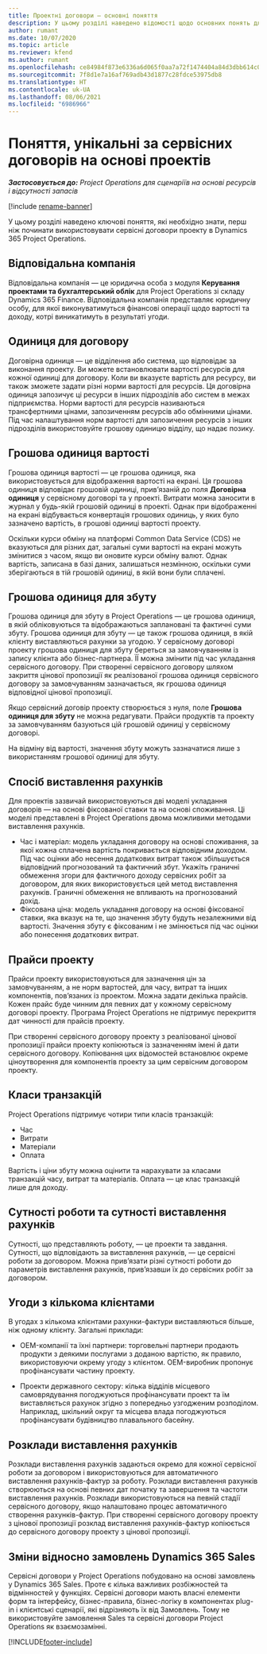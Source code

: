 ```yaml
---
title: Проектні договори – основні поняття
description: У цьому розділі наведено відомості щодо основних понять для проектних сервісних договорів в Project Operations.
author: rumant
ms.date: 10/07/2020
ms.topic: article
ms.reviewer: kfend
ms.author: rumant
ms.openlocfilehash: ce84984f873e6336a6d065f0aa7a72f1474404a84d3dbb614c09d58bff66d83d
ms.sourcegitcommit: 7f8d1e7a16af769adb43d1877c28fdce53975db8
ms.translationtype: HT
ms.contentlocale: uk-UA
ms.lasthandoff: 08/06/2021
ms.locfileid: "6986966"
---
```

# <a name="concepts-unique-to-project-based-contracts"></a>Поняття, унікальні за сервісних договорів на основі проектів

_**Застосовується до:** Project Operations для сценаріїв на основі ресурсів і відсутності запасів_

[!include [rename-banner](~/includes/cc-data-platform-banner.md)]

У цьому розділі наведено ключові поняття, які необхідно знати, перш ніж починати використовувати сервісні договори проекту в Dynamics 365 Project Operations.

## <a name="owning-company"></a>Відповідальна компанія

Відповідальна компанія — це юридична особа з модуля **Керування проектами та бухгалтерський облік** для Project Operations зі складу Dynamics 365 Finance. Відповідальна компанія представляє юридичну особу, для якої виконуватимуться фінансові операції щодо вартості та доходу, котрі виникатимуть в результаті угоди.

## <a name="contracting-unit"></a>Одиниця для договору

Договірна одиниця — це відділення або система, що відповідає за виконання проекту. Ви можете встановлювати вартості ресурсів для кожної одиниці для договору. Коли ви вказуєте вартість для ресурсу, ви також зможете задати різні норми вартості для ресурсів. Ця договірна одиниця запозичує ці ресурси в інших підрозділів або систем в межах підприємства. Норми вартості для ресурсів називаються трансфертними цінами, запозиченням ресурсів або обмінними цінами. Під час налаштування норм вартості для запозичення ресурсів з інших підрозділів використовуйте грошову одиницю відділу, що надає позику.

## <a name="cost-currency"></a>Грошова одиниця вартості

Грошова одиниця вартості — це грошова одиниця, яка використовується для відображення вартості на екрані. Ця грошова одиниця відповідає грошовій одиниці, прив’язаній до поля **Договірна одиниця** у сервісному договорі та у проекті. Витрати можна заносити в журнал у будь-якій грошовій одиниці в проекті. Однак при відображенні на екрані відбувається конвертація грошових одиниць, у яких було зазначено вартість, в грошові одиниці вартості проекту.

Оскільки курси обміну на платформі Common Data Service (CDS) не вказуються для різних дат, загальні суми вартості на екрані можуть змінитися з часом, якщо ви оновите курси обміну валют. Однак вартість, записана в базі даних, залишаться незмінною, оскільки суми зберігаються в тій грошовій одиниці, в якій вони були сплачені.

## <a name="sales-currency"></a>Грошова одиниця для збуту

Грошова одиниця для збуту в Project Operations — це грошова одиниця, в якій обліковуються та відображаються заплановані та фактичні суми збуту. Грошова одиниця для збуту — це також грошова одиниця, в якій клієнту виставляються рахунки за угодою. У сервісному договорі проекту грошова одиниця для збуту береться за замовчуванням із запису клієнта або бізнес-партнера. ЇЇ можна змінити під час укладання сервісного договору. При створенні сервісного договору шляхом закриття цінової пропозиції як реалізованої грошова одиниця сервісного договору за замовчуванням зазначається, як грошова одиниця відповідної цінової пропозиції.

Якщо сервісний договір проекту створюється з нуля, поле **Грошова одиниця для збуту** не можна редагувати. Прайси продуктів та проекту за замовчуванням базуються цій грошовій одиниці у сервісному договорі.

На відміну від вартості, значення збуту можуть зазначатися лише з використанням грошової одиниці для збуту.

## <a name="billing-method"></a>Спосіб виставлення рахунків

Для проектів зазвичай використовуються дві моделі укладання договорів — на основі фіксованої ставки та на основі споживання. Ці моделі представлені в Project Operations двома можливими методами виставлення рахунків.

- Час і матеріал: модель укладання договору на основі споживання, за якої кожна сплачена вартість покривається відповідним доходом. Під час оцінки або несення додаткових витрат також збільшується відповідний прогнозований та фактичний збут. Укажіть граничні обмеження згори для фактичного доходу сервісних робіт за договором, для яких використовується цей метод виставлення рахунків. Граничні обмеження не впливають на прогнозований дохід.
- Фіксована ціна: модель укладання договору на основі фіксованої ставки, яка вказує на те, що значення збуту будуть незалежними від вартості. Значення збуту є фіксованим і не змінюється під час оцінки або понесення додаткових витрат.

## <a name="project-price-lists"></a>Прайси проекту

Прайси проекту використовуються для зазначення цін за замовчуванням, а не норм вартостей, для часу, витрат та інших компонентів, пов’язаних із проектом. Можна задати декілька прайсів. Кожен прайс буде чинним для певних дат у кожному сервісному договорі проекту. Програма Project Operations не підтримує перекриття дат чинності для прайсів проекту.

При створенні сервісного договору проекту з реалізованої цінової пропозиції прайси проекту копіюються із зазначенням імені й дати сервісного договору. Копіювання цих відомостей встановлює окреме ціноутворення для компонентів проекту за цим сервісним договором проекту.

## <a name="transaction-classes"></a>Класи транзакцій

Project Operations підтримує чотири типи класів транзакцій:

- Час
- Витрати
- Матеріали
- Оплата

Вартість і ціни збуту можна оцінити та нарахувати за класами транзакцій часу, витрат та матеріалів. Оплата — це клас транзакцій лише для доходу.

## <a name="work-entities-and-billing-entities"></a>Сутності роботи та сутності виставлення рахунків

Сутності, що представляють роботу, — це проекти та завдання. Сутності, що відповідають за виставлення рахунків, — це сервісні роботи за договором. Можна прив’язати різні сутності роботи до параметрів виставлення рахунків, прив’язавши їх до сервісних робіт за договором.

## <a name="multi-customer-deals"></a>Угоди з кількома клієнтами

В угодах з кількома клієнтами рахунки-фактури виставляються більше, ніж одному клієнту. Загальні приклади:

- OEM-компанії та їхні партнери: торговельні партнери продають продукти з деякими послугами з доданою вартістю, як правило, використовуючи окрему угоду з клієнтом. OEM-виробник пропонує профінансувати частину проекту. 

- Проекти державного сектору: кілька відділів місцевого самоврядування погоджуються профінансувати проект та їм виставляється рахунок згідно з попередньо узгодженим розподілом. Наприклад, шкільний округ та місцева влада погоджуються профінансувати будівництво плавального басейну.

## <a name="invoice-schedules"></a>Розклади виставлення рахунків

Розклади виставлення рахунків задаються окремо для кожної сервісної роботи за договором і використовуються для автоматичного виставлення рахунків-фактур за роботу. Розклади виставлення рахунків створюються на основі певних дат початку та завершення та частоти виставлення рахунків. Розклади використовуються на певній стадії сервісного договору, якщо налаштовано процес автоматичного створення рахунків-фактур. При створенні сервісного договору проекту з цінової пропозиції розклад виставлення рахунків-фактур копіюється до сервісного договору проекту з цінової пропозиції.

## <a name="changes-from-dynamics-365-sales-orders"></a>Зміни відносно замовлень Dynamics 365 Sales

Сервісні договори у Project Operations побудовано на основі замовлень у Dynamics 365 Sales. Проте є кілька важливих розбіжностей та відмінностей у функціях. Сервісні договори мають власні елементи форм та інтерфейсу, бізнес-правила, бізнес-логіку в компонентах plug-in і клієнтські сценарії, які відрізняють їх від Замовлень. Тому не використовуйте замовлення Sales та сервісні договори Project Operations як взаємозамінні.


[!INCLUDE[footer-include](../includes/footer-banner.md)]
